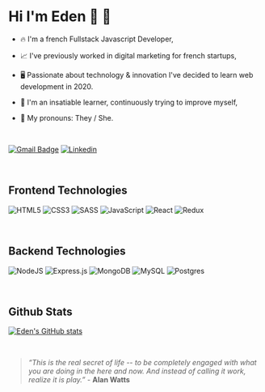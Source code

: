 # Hi I'm Eden 👋 🌈

- 🔥  I'm a french Fullstack Javascript Developer,

- 📈  I've previously worked in digital marketing for french startups,

- 🖥  Passionate about technology & innovation I've decided to learn web development in 2020. 

- 📕  I'm an insatiable learner, continuously trying to improve myself, 

- 🌈  My pronouns: They / She.

<br>

[![Gmail Badge](https://img.shields.io/badge/-gmail-c14438?style=for-the-badge&logo=Gmail&logoColor=ffffff)](mailto:eden.ls.dev@gmail.com)
[![Linkedin](https://img.shields.io/badge/linkedin-%230077B5.svg?style=for-the-badge&logo=linkedin&logoColor=white)](https://www.linkedin.com/in/e-c-ls/)

<br>

## Frontend Technologies

![HTML5](https://img.shields.io/badge/html5-%23E34F26.svg?style=for-the-badge&logo=html5&logoColor=white)
![CSS3](https://img.shields.io/badge/css3-%231572B6.svg?style=for-the-badge&logo=css3&logoColor=white)
![SASS](https://img.shields.io/badge/SASS-hotpink.svg?style=for-the-badge&logo=SASS&logoColor=white)
![JavaScript](https://img.shields.io/badge/javascript-%23323330.svg?style=for-the-badge&logo=javascript&logoColor=%23F7DF1E)
![React](https://img.shields.io/badge/react-%2320232a.svg?style=for-the-badge&logo=react&logoColor=%2361DAFB)
![Redux](https://img.shields.io/badge/redux-%23593d88.svg?style=for-the-badge&logo=redux&logoColor=white)

<br>

## Backend Technologies

![NodeJS](https://img.shields.io/badge/node.js-6DA55F?style=for-the-badge&logo=node.js&logoColor=white)
![Express.js](https://img.shields.io/badge/express.js-%23404d59.svg?style=for-the-badge&logo=express&logoColor=%2361DAFB)
![MongoDB](https://img.shields.io/badge/MongoDB-%234ea94b.svg?style=for-the-badge&logo=mongodb&logoColor=white)
![MySQL](https://img.shields.io/badge/mysql-%2300f.svg?style=for-the-badge&logo=mysql&logoColor=white)
![Postgres](https://img.shields.io/badge/postgres-%23316192.svg?style=for-the-badge&logo=postgresql&logoColor=white)

<br>

## Github Stats

[![Eden's GitHub stats](https://github-readme-stats.vercel.app/api?username=edch-lo&theme=radical)](https://github.com/edch-lo/github-readme-stats)

<br>

> *“This is the real secret of life -- to be completely engaged with what you are doing in the here and now. And instead of calling it work, realize it is play.”* - **Alan Watts**
